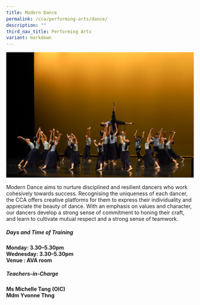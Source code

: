 ```yaml
---
title: Modern Dance
permalink: /cca/performing-arts/dance/
description: ""
third_nav_title: Performing Arts
variant: markdown
---
```

![](/images/2023images/CCAs%202023/moderndance%202023.jpg)

Modern Dance aims to nurture disciplined and resilient dancers who work cohesively towards success. Recognising the uniqueness of each dancer, the CCA offers creative platforms for them to express their individuality and appreciate the beauty of dance. With an emphasis on values and character, our dancers develop a strong sense of commitment to honing their craft, and learn to cultivate mutual respect and a strong sense of teamwork.

  

<h5>Days and Time of Training&nbsp;</h5>

**Monday: 3.30–5.30pm&nbsp;<br>
Wednesday: 3.30–5.30pm<br>
Venue : AVA room<br>**

<h5>Teachers-in-Charge</h5>

**Ms Michelle Tang (OIC)<br>
Mdm Yvonne Thng<br>**